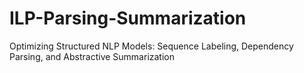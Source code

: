 # ILP-Parsing-Summarization
Optimizing Structured NLP Models: Sequence Labeling, Dependency Parsing, and Abstractive Summarization
